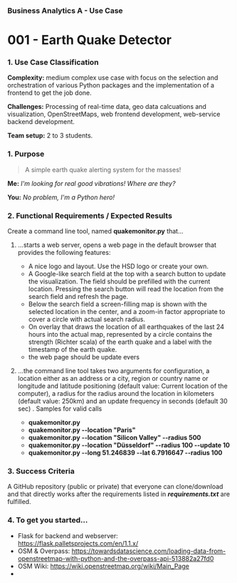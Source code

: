### Business Analytics A - Use Case 
# 001 - Earth Quake Detector
### 1. Use Case Classification
**Complexity:**  medium complex use case with focus on the selection and 
orchestration of various Python packages and the implementation of a frontend 
to get the job done. 

**Challenges:** Processing of real-time data, geo data calcuations and visualization, 
OpenStreetMaps, web frontend development, web-service backend development.

**Team setup:** 2 to 3 students.

### 1. Purpose
>A simple earth quake alerting system for the masses! 

**Me:** *I'm looking for real good vibrations! Where are they?*

**You:** *No problem, I'm a Python hero!*


### 2. Functional Requirements / Expected Results
Create a command line tool, named **quakemonitor.py** that... 

1. ...starts a web server, opens a web page in the default browser that provides the
   following features:
   - A nice logo and layout. Use the HSD logo or create your own.
   - A Google-like search field at the top with a search button to update the 
     visualization. The field should be prefilled with the current location.
     Pressing the search button will read the location from the search field
     and refresh the page.
   - Below the search field a screen-filling map is shown with the selected location
     in the center, and a zoom-in factor appropriate to cover a circle with actual 
     search radius.
   - On overlay that draws the location of all earthquakes of the last 24 hours 
     into the actual map, represented by a circle contains the strength (Richter scala)
     of the earth quake and a label with the timestamp of the earth quake.
   - the web page should be update evers


2. ...the command line tool takes two arguments for configuration, a location
   either as an address or a city, region or country name or longitude and latitude
   positioning (default value: Current location of the computer), a radius 
   for the radius around the location in kilometers (default value: 250km) and
   an update frequency in seconds (default 30 sec) . 
   Samples for valid calls
   - **quakemonitor.py**
   - **quakemonitor.py --location "Paris"**
   - **quakemonitor.py --location "Silicon Valley" --radius 500**
   - **quakemonitor.py --location "Düsseldorf" --radius 100 --update 10**
   - **quakemonitor.py --long 51.246839 --lat 6.7916647 --radius 100**


### 3. Success Criteria
A GitHub repository (public or private) that everyone can clone/download and that
directly works after the requirements listed in ***requirements.txt*** are fulfilled.


### 4. To get you started...
 - Flask for backend and webserver: https://flask.palletsprojects.com/en/1.1.x/
 - OSM & Overpass: https://towardsdatascience.com/loading-data-from-openstreetmap-with-python-and-the-overpass-api-513882a27fd0
 - OSM Wiki: https://wiki.openstreetmap.org/wiki/Main_Page
 -  


